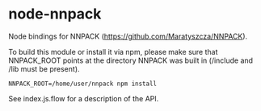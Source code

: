 # node-nnpack

Node bindings for NNPACK (https://github.com/Maratyszcza/NNPACK).

To build this module or install it via npm, please make sure that NNPACK_ROOT
points at the directory NNPACK was built in (/include and /lib must be present).

```
NNPACK_ROOT=/home/user/nnpack npm install
```

See index.js.flow for a description of the API.

